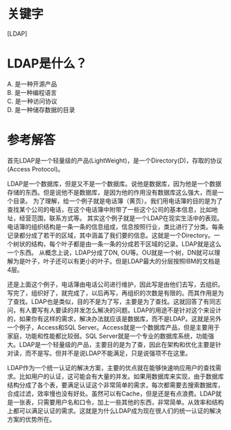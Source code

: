 # 关键字

[LDAP]
# LDAP是什么？
A. 是一种开源产品  
B. 是一种编程语言  
C. 是一种访问协议  
D. 是一种储存数据的目录

# 参考解答

首先LDAP是一个轻量级的产品(LightWeight)，是一个Directory(D)，存取的协议(Access Protocol)。 

LDAP是一个数据库，但是又不是一个数据库。说他是数据库，因为他是一个数据存储的东西。但是说他不是数据库，是因为他的作用没有数据库这么强大，而是一个目录。
为了理解，给一个例子就是电话簿（黄页）。我们用电话簿的目的是为了查找某个公司的电话，在这个电话簿中附带了一些这个公司的基本信息，比如地址，经营范围，联系方式等。
其实这个例子就是一个LDAP在现实生活中的表现。电话簿的组织结构是一条一条的信息组成，信息按照行业，类比进行了分类。每条记录都分成了若干的区域，其中涵盖了我们要的信息。这就是一个Directory。一个树状的结构，每个叶子都是由一条一条的分成若干区域的记录。LDAP就是这么一个东西。
从概念上说，LDAP分成了DN, OU等。OU就是一个树，DN就可以理解为是叶子，叶子还可以有更小的叶子。但是LDAP最大的分层按照IBM的文档是4层。

还是上面这个例子，电话簿由电话公司进行维护，因此写是由他们去写，去组织。写完了，组织好了，就完成了，以后再写，再组织的次数是有限的。而其作用是为了查找。LDAP也是类似，目的不是为了写，主要是为了查找。这就回答了有同志问，有人要写有人要读的并发怎么解决的问题。LDAP的用途不是针对这个来设计的，如果你有这样的需求，解决办法就应该是数据库，而不是LDAP。这就是另外一个例子，Access和SQL Server。Access就是一个数据库产品，但是主要用于家庭，功能和性能都比较弱。SQL Server就是一个专业的数据库系统，功能强大。LDAP是一个轻量级的产品，主要目的是为了查，因此在架构和优化主要是针对读，而不是写。但并不是说LDAP不能满足，只是说强项不在这里。

LDAP作为一个统一认证的解决方案，主要的优点就在能够快速响应用户的查找需求。比如用户的认证，这可能会有大量的并发。如果用数据库来实现，由于数据库结构分成了各个表，要满足认证这个非常简单的需求，每次都需要去搜索数据库，合成过滤，效率慢也没有好处。虽然可以有Cache，但是还是有点浪费。LDAP就是一张表，只需要用户名和口令，加上一些其他的东西，非常简单。从效率和结构上都可以满足认证的需求。这就是为什么LDAP成为现在很人们的统一认证的解决方案的优势所在。



